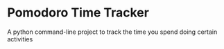 # Pomodoro Time Tracker
A python command-line project to track the time you spend doing certain activities
